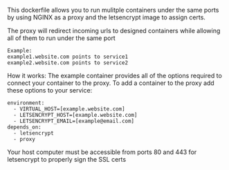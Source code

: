 This dockerfile allows you to run mulitple containers under the same ports by using NGINX as a proxy and the letsencrypt image to assign certs. 

The proxy will redirect incoming urls to designed containers while allowing all of them to run under the same port

    Example:
    example1.website.com points to service1
    example2.website.com points to service2

How it works:
The example container provides all of the options required to connect your container to the proxy.
To add a container to the proxy add these options to your service:
    
    environment:
      - VIRTUAL_HOST=[example.website.com]
      - LETSENCRYPT_HOST=[example.website.com]
      - LETSENCRYPT_EMAIL=[example@email.com]
    depends_on:
      - letsencrypt
      - proxy
    
Your host computer must be accessible from ports 80 and 443 for letsencrypt to properly sign the SSL certs
